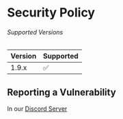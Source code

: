 # Security Policy

###### Supported Versions
| Version | Supported          |
| ------- | ------------------ |
| 1.9.x   | :white_check_mark: |

## Reporting a Vulnerability
In our [Discord Server](https://discord.gg/ibl)
